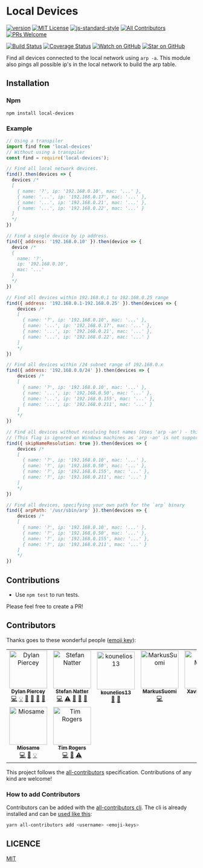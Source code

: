 # Local Devices

[![version][version-badge]][package]
[![MIT License][license-badge]][licence]
[![js-standard-style](https://img.shields.io/badge/code%20style-standard-brightgreen.svg)](http://standardjs.com/)
[![All Contributors](https://img.shields.io/badge/all_contributors-7-orange.svg?style=flat-square)](#contributors)
[![PRs Welcome][prs-badge]][prs]

[![Build Status][build-badge]][build]
[![Coverage Status][coverage-badge]][coverage]
[![Watch on GitHub][github-watch-badge]][github-watch]
[![Star on GitHub][github-star-badge]][github-star]

Find all devices connected to the local network using `arp -a`.
This module also pings all possible ip's in the local network to build the arp table.

## Installation

### Npm

```console
npm install local-devices
```

### Example

```javascript
// Using a transpiler
import find from 'local-devices'
// Without using a transpiler
const find = require('local-devices');

// Find all local network devices.
find().then(devices => {
  devices /*
  [
    { name: '?', ip: '192.168.0.10', mac: '...' },
    { name: '...', ip: '192.168.0.17', mac: '...' },
    { name: '...', ip: '192.168.0.21', mac: '...' },
    { name: '...', ip: '192.168.0.22', mac: '...' }
  ]
  */
})

// Find a single device by ip address.
find({ address: '192.168.0.10' }).then(device => {
  device /*
  {
    name: '?',
    ip: '192.168.0.10',
    mac: '...'
  }
  */
})

// Find all devices within 192.168.0.1 to 192.168.0.25 range
find({ address: '192.168.0.1-192.168.0.25' }).then(devices => {
    devices /*
    [
      { name: '?', ip: '192.168.0.10', mac: '...' },
      { name: '...', ip: '192.168.0.17', mac: '...' },
      { name: '...', ip: '192.168.0.21', mac: '...' },
      { name: '...', ip: '192.168.0.22', mac: '...' }
    ]
    */
})

// Find all devices within /24 subnet range of 192.168.0.x
find({ address: '192.168.0.0/24' }).then(devices => {
    devices /*
    [
      { name: '?', ip: '192.168.0.10', mac: '...' },
      { name: '...', ip: '192.168.0.50', mac: '...' },
      { name: '...', ip: '192.168.0.155', mac: '...' },
      { name: '...', ip: '192.168.0.211', mac: '...' }
    ]
    */
})

// Find all devices without resolving host names (Uses 'arp -an') - this is more performant if hostnames are not needed 
// (This flag is ignored on Windows machines as 'arp -an' is not supported)
find({ skipNameResolution: true }).then(devices => {
    devices /*
    [
      { name: '?', ip: '192.168.0.10', mac: '...' },
      { name: '?', ip: '192.168.0.50', mac: '...' },
      { name: '?', ip: '192.168.0.155', mac: '...' },
      { name: '?', ip: '192.168.0.211', mac: '...' }
    ]
    */
})

// Find all devices, specifying your own path for the `arp` binary 
find({ arpPath: '/usr/sbin/arp' }).then(devices => {
    devices /*
    [
      { name: '?', ip: '192.168.0.10', mac: '...' },
      { name: '?', ip: '192.168.0.50', mac: '...' },
      { name: '?', ip: '192.168.0.155', mac: '...' },
      { name: '?', ip: '192.168.0.211', mac: '...' }
    ]
    */
})
```

## Contributions

* Use `npm test` to run tests.

Please feel free to create a PR!

## Contributors

Thanks goes to these wonderful people ([emoji key][emojis]):

<!-- ALL-CONTRIBUTORS-LIST:START - Do not remove or modify this section -->
<!-- prettier-ignore-start -->
<!-- markdownlint-disable -->
<table>
  <tr>
    <td align="center"><a href="https://twitter.com/dylan_piercey"><img src="https://avatars2.githubusercontent.com/u/4985201?v=4" width="100px;" alt="Dylan Piercey"/><br /><sub><b>Dylan Piercey</b></sub></a><br /><a href="https://github.com/DylanPiercey/local-devices/commits?author=DylanPiercey" title="Code">💻</a> <a href="#example-DylanPiercey" title="Examples">💡</a> <a href="#review-DylanPiercey" title="Reviewed Pull Requests">👀</a> <a href="https://github.com/DylanPiercey/local-devices/commits?author=DylanPiercey" title="Documentation">📖</a> <a href="#ideas-DylanPiercey" title="Ideas, Planning, & Feedback">🤔</a> <a href="#question-DylanPiercey" title="Answering Questions">💬</a></td>
    <td align="center"><a href="http://twitter.com/natterstefan"><img src="https://avatars2.githubusercontent.com/u/1043668?v=4" width="100px;" alt="Stefan Natter"/><br /><sub><b>Stefan Natter</b></sub></a><br /><a href="https://github.com/DylanPiercey/local-devices/commits?author=natterstefan" title="Code">💻</a> <a href="https://github.com/DylanPiercey/local-devices/commits?author=natterstefan" title="Tests">⚠️</a> <a href="https://github.com/DylanPiercey/local-devices/issues?q=author%3Anatterstefan" title="Bug reports">🐛</a> <a href="https://github.com/DylanPiercey/local-devices/commits?author=natterstefan" title="Documentation">📖</a> <a href="#ideas-natterstefan" title="Ideas, Planning, & Feedback">🤔</a></td>
    <td align="center"><a href="https://github.com/kounelios13"><img src="https://avatars3.githubusercontent.com/u/11466138?v=4" width="100px;" alt="kounelios13"/><br /><sub><b>kounelios13</b></sub></a><br /><a href="https://github.com/DylanPiercey/local-devices/issues?q=author%3Akounelios13" title="Bug reports">🐛</a> <a href="https://github.com/DylanPiercey/local-devices/commits?author=kounelios13" title="Documentation">📖</a></td>
    <td align="center"><a href="https://github.com/MarkusSuomi"><img src="https://avatars3.githubusercontent.com/u/5594334?v=4" width="100px;" alt="MarkusSuomi"/><br /><sub><b>MarkusSuomi</b></sub></a><br /><a href="https://github.com/DylanPiercey/local-devices/commits?author=MarkusSuomi" title="Code">💻</a></td>
    <td align="center"><a href="http://nolazybits.com"><img src="https://avatars1.githubusercontent.com/u/214998?v=4" width="100px;" alt="Xavier Martin"/><br /><sub><b>Xavier Martin</b></sub></a><br /><a href="https://github.com/DylanPiercey/local-devices/commits?author=nolazybits" title="Code">💻</a></td>
    <td align="center"><a href="https://me.howel52.com/"><img src="https://avatars0.githubusercontent.com/u/9854818?v=4" width="100px;" alt="howel52"/><br /><sub><b>howel52</b></sub></a><br /><a href="https://github.com/DylanPiercey/local-devices/commits?author=howel52" title="Code">💻</a> <a href="https://github.com/DylanPiercey/local-devices/issues?q=author%3Ahowel52" title="Bug reports">🐛</a></td>
    <td align="center"><a href="https://github.com/LucaSoldi"><img src="https://avatars0.githubusercontent.com/u/5584781?v=4" width="100px;" alt="LucaSoldi"/><br /><sub><b>LucaSoldi</b></sub></a><br /><a href="https://github.com/DylanPiercey/local-devices/commits?author=LucaSoldi" title="Code">💻</a> <a href="https://github.com/DylanPiercey/local-devices/issues?q=author%3ALucaSoldi" title="Bug reports">🐛</a></td>
  </tr>
  <tr>
    <td align="center"><a href="https://github.com/Miosame"><img src="https://avatars1.githubusercontent.com/u/8201077?v=4" width="100px;" alt="Miosame"/><br /><sub><b>Miosame</b></sub></a><br /><a href="https://github.com/DylanPiercey/local-devices/commits?author=Miosame" title="Code">💻</a> <a href="https://github.com/DylanPiercey/local-devices/commits?author=Miosame" title="Documentation">📖</a> <a href="#example-Miosame" title="Examples">💡</a></td>
    <td align="center"><a href="https://timrogers.co.uk"><img src="https://avatars.githubusercontent.com/u/116134?v=4" width="100px;" alt="Tim Rogers"/><br /><sub><b>Tim Rogers</b></sub></a><br /><a href="https://github.com/DylanPiercey/local-devices/commits?author=timrogers" title="Code">💻</a> <a href="https://github.com/DylanPiercey/local-devices/commits?author=timrogers" title="Documentation">📖</a> <a href="https://github.com/DylanPiercey/local-devices/commits?author=timrogers" title="Tests">⚠️</a></td>
  </tr>
</table>

<!-- markdownlint-enable -->
<!-- prettier-ignore-end -->
<!-- ALL-CONTRIBUTORS-LIST:END -->

This project follows the [all-contributors][all-contributors] specification.
Contributions of any kind are welcome!

### How to add Contributors

Contributors can be added with the [all-contributors cli](https://allcontributors.org/docs/en/cli/installation).
The cli is already installed and can be [used like this](https://allcontributors.org/docs/en/bot/usage):

```bash
yarn all-contributors add <username> <emoji-keys>
```

## LICENCE

[MIT](LICENCE)

[package]: https://www.npmjs.com/package/local-devices
[licence]: https://github.com/DylanPiercey/local-devices/blob/master/LICENCE
[prs]: http://makeapullrequest.com
[github-watch]: https://github.com/DylanPiercey/local-devices/watchers
[github-star]: https://github.com/DylanPiercey/local-devices/stargazers
[github-watch-badge]: https://img.shields.io/github/watchers/DylanPiercey/local-devices.svg?style=social
[github-star-badge]: https://img.shields.io/github/stars/DylanPiercey/local-devices.svg?style=social
[version-badge]: https://img.shields.io/npm/v/local-devices.svg?style=flat-square
[license-badge]: https://img.shields.io/npm/l/local-devices.svg?style=flat-square
[prs-badge]: https://img.shields.io/badge/PRs-welcome-brightgreen.svg?style=flat-square
[emojis]: https://github.com/kentcdodds/all-contributors#emoji-key
[all-contributors]: https://github.com/kentcdodds/all-contributors

[build-badge]: https://travis-ci.org/DylanPiercey/local-devices.svg?branch=master
[build]: https://travis-ci.org/DylanPiercey/local-devices
[coverage-badge]: https://coveralls.io/repos/github/DylanPiercey/local-devices/badge.svg?branch=master
[coverage]: https://coveralls.io/github/DylanPiercey/local-devices?branch=master
